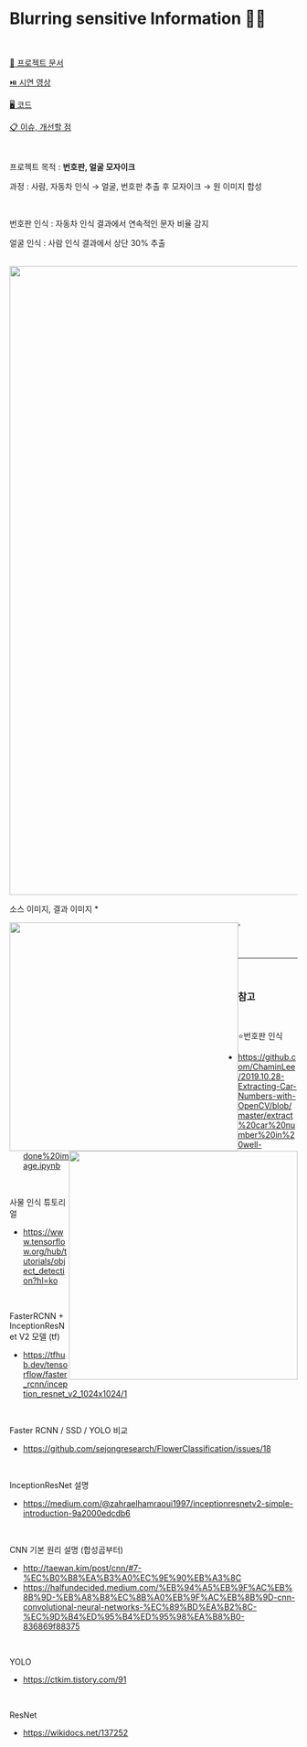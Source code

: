 <h1> Blurring sensitive Information 🚗🙎 </h1> 

</br>

<a href = "https://github.com/sungjun4403/ML_BLURinfo/blob/main/BLUR_%EC%B5%9C%EC%A2%85%EC%95%88.pdf"> 🌟 프로젝트 문서 </a>

<a href = "https://github.com/sungjun4403/ML_BLURinfo/blob/main/%EC%82%AC%EC%9A%A9%EC%84%A4%EB%AA%85%EC%84%9C.md"> ⏯️ 시연 영상</a>

<a href = "https://colab.research.google.com/drive/1qm5c9zf-13LGtQDa4vJ8459K_HE60SH3?usp=sharing"> 🖥️ 코드</a> 

<a href = ""> 📋 이슈, 개선할 점</a> 

</br>

프로젝트 목적 : __번호판, 얼굴 모자이크__ 

과정 : 사람, 자동차 인식 → 얼굴, 번호판 추출 후 모자이크 → 원 이미지 합성

</br>

번호판 인식 : 자동차 인식 결과에서 연속적인 문자 비율 감지

얼굴 인식 : 사람 인식 결과에서 상단 30% 추출 

</br>



<img width="1100" src="https://user-images.githubusercontent.com/96364048/191471682-f6513498-34df-42e5-8823-7b16c031c188.png">

</br>

소스 이미지, 결과 이미지 *

<img style="float:left" width="400" src="https://user-images.githubusercontent.com/96364048/191434531-a74e409a-1324-4546-84c5-7bafb69b66c1.png">'<img style="float:right" width="400" src="https://user-images.githubusercontent.com/96364048/191434545-91223e1a-aa5c-4059-b9a6-5c5af6a4d3f7.png">

</br>

----

<br/>

<h3>참고</h3>

<br/>

⭐번호판 인식
- https://github.com/ChaminLee/2019.10.28-Extracting-Car-Numbers-with-OpenCV/blob/master/extract%20car%20number%20in%20well-done%20image.ipynb

<br/>

사물 인식 튜토리얼
- https://www.tensorflow.org/hub/tutorials/object_detection?hl=ko

<br/>

FasterRCNN + InceptionResNet V2 모델 (tf)
- https://tfhub.dev/tensorflow/faster_rcnn/inception_resnet_v2_1024x1024/1

<br/>

Faster RCNN / SSD / YOLO 비교 
- https://github.com/sejongresearch/FlowerClassification/issues/18

<br/>

InceptionResNet 설명
- https://medium.com/@zahraelhamraoui1997/inceptionresnetv2-simple-introduction-9a2000edcdb6

<br/>

CNN 기본 원리 설명 (합성곱부터)
- http://taewan.kim/post/cnn/#7-%EC%B0%B8%EA%B3%A0%EC%9E%90%EB%A3%8C
- https://halfundecided.medium.com/%EB%94%A5%EB%9F%AC%EB%8B%9D-%EB%A8%B8%EC%8B%A0%EB%9F%AC%EB%8B%9D-cnn-convolutional-neural-networks-%EC%89%BD%EA%B2%8C-%EC%9D%B4%ED%95%B4%ED%95%98%EA%B8%B0-836869f88375

<br/>

YOLO
- https://ctkim.tistory.com/91

<br/>

ResNet
- https://wikidocs.net/137252

<br/>

